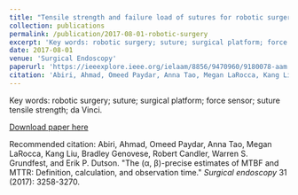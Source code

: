 ```yaml
---
title: "Tensile strength and failure load of sutures for robotic surgery"
collection: publications
permalink: /publication/2017-08-01-robotic-surgery
excerpt: 'Key words: robotic surgery; suture; surgical platform; force sensor; suture tensile strength; da Vinci.'
date: 2017-08-01
venue: 'Surgical Endoscopy'
paperurl: 'https://ieeexplore.ieee.org/ielaam/8856/9470960/9180078-aam.pdf'
citation: 'Abiri, Ahmad, Omeed Paydar, Anna Tao, Megan LaRocca, Kang Liu, Bradley Genovese, Robert Candler, Warren S. Grundfest, and Erik P. Dutson. "The (&alpha;, &beta;)-precise estimates of MTBF and MTTR: Definition, calculation, and observation time." <i>IEEE Transactions on Automation Science and Engineering</i> 18, no. 3 (2020): 1469-1477.'
---
```

Key words: robotic surgery; suture; surgical platform; force sensor; suture tensile strength; da Vinci.

[Download paper here](https://ieeexplore.ieee.org/ielaam/8856/9470960/9180078-aam.pdf)

Recommended citation: Abiri, Ahmad, Omeed Paydar, Anna Tao, Megan LaRocca, Kang Liu, Bradley Genovese, Robert Candler, Warren S. Grundfest, and Erik P. Dutson. "The (&alpha;, &beta;)-precise estimates of MTBF and MTTR: Definition, calculation, and observation time." <i>Surgical endoscopy</i> 31 (2017): 3258-3270.